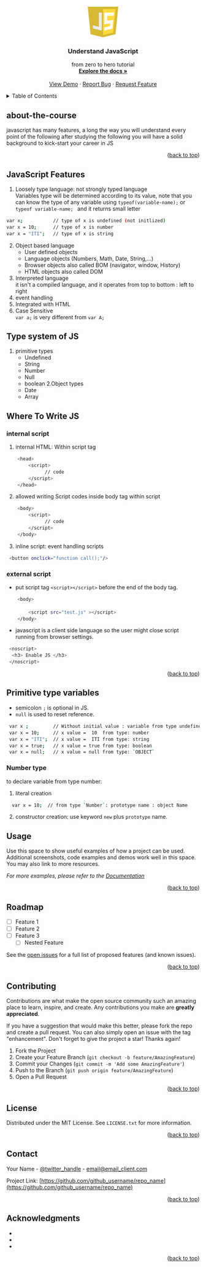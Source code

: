 <div id="top"></div>

[//]: # ([![LinkedIn][linkedin-shield]][linkedin-url])

<!-- PROJECT LOGO -->
<br />
<div align="center">
  <a href="https://github.com/Hegabovic/JavaScript.git">
    <img src="images/logo.png" alt="Logo" width="80" height="80">
  </a>

<h3 align="center">Understand JavaScript</h3>

  <p align="center">
    from zero to hero tutorial
    <br />
    <a href="https://github.com/Hegabovic/JavaScript.git"><strong>Explore the docs »</strong></a>
    <br />
    <br />
    <a href="https://github.com/Hegabovic/JavaScript.git">View Demo</a>
    ·
    <a href="https://github.com/Hegabovic/issues">Report Bug</a>
    ·
    <a href="https://github.com/Hegabovic/issues">Request Feature</a>
  </p>
</div>



<!-- TABLE OF CONTENTS -->
<details>
  <summary>Table of Contents</summary>
  <ol>
    <li>
      <a href="#about-the-course">About The Course</a>
      <ul>
        <li><a href="#built-with">Built With</a></li>
      </ul>
    </li>
    <li>
      <a href="#JavaScript Features">JavaScript Features</a>
      <ul>
        <li><a href="#Type system of JS ">Type system of JS </a></li>
        <li><a href="#installation">Installation</a></li>
      </ul>
    </li>
    <li><a href="#usage">Usage</a></li>
    <li><a href="#roadmap">Roadmap</a></li>
    <li><a href="#contributing">Contributing</a></li>
    <li><a href="#license">License</a></li>
    <li><a href="#contact">Contact</a></li>
    <li><a href="#acknowledgments">Acknowledgments</a></li>
  </ol>
</details>

<!-- ABOUT THE PROJECT -->
## about-the-course
javascript has many features, a long the way you will understand every point of the following
after studying the following you will have a solid background to kick-start your career in JS

<p align="right">(<a href="#top">back to top</a>)</p>

<!-- JavaScript Features -->
## JavaScript Features
1. Loosely type language: not strongly typed language <br>
Variables type will be determined according to its value, note that you can know 
the type of any variable using `typeof(variable-name);` or `typeof variable-name; ` and it returns small letter
```sh 
var x;           // type of x is undefined (not initlized)
var x = 10;      // type of x is number
var x = "ITI";   // type of x is string
```
2. Object based language
   * User defined objects
   * Language objects (Numbers, Math, Date, String,...)
   * Browser objects also called BOM (navigator, window, History)
   * HTML objects also called DOM 
3. Interpreted language <br>
it isn't a compiled language, and it operates from top to bottom : left to right
4. event handling 
5. Integrated with HTML 
6. Case Sensitive <br>
`var a;` is very different from `var A;`

## Type system of JS 
1. primitive types 
   * Undefined
   * String
   * Number
   * Null
   * boolean
2.Object types
   * Date
   * Array
   
## Where To Write JS
### internal script 
1. internal HTML: Within script tag 
```sh
    <head>
        <script>
              // code
        </script>
    </head>
```
2. allowed writing Script codes inside body tag within script
```sh
    <body>
        <script>
              // code
        </script>
    </body>
```
3. inline script: event handling scripts
```sh
 <button onclick="function call();"/>   
```
### external script
 - put script tag `<script></script>` before the end of the body tag.
```sh
    <body>
        
        <script src="test.js" ></script>
    </body>
```
 - javascript is a client side language so the user might close script running from browser settings.
```sh
 <noscript>
  <h3> Enable JS </h3>
 </noscript>   
```

<p align="right">(<a href="#top">back to top</a>)</p>

## Primitive type variables
- semicolon `;` is optional in JS. <br>
- `null` is used to reset reference.<br>
```sh
 var x ;         // Without initial value : variable from type undefined : undefined
 var x = 10;     // x value =  10  from type: number
 var x = "ITI";  // x value =  ITI from type: string
 var x = true;   // x value = true from type: boolean
 var x = null;   // x value = null from type: `OBJECT`  
```
### Number type
to declare variable from type number:
1. literal creation 
 ```sh
   var x = 10;  // from type `Number`: prototype name : object Name 
 ```
2. constructor creation: use keyword `new` plus `prototype` name.
 
<!-- USAGE EXAMPLES -->
## Usage

Use this space to show useful examples of how a project can be used. Additional screenshots, code examples and demos work well in this space. You may also link to more resources.

_For more examples, please refer to the [Documentation](https://example.com)_

<p align="right">(<a href="#top">back to top</a>)</p>



<!-- ROADMAP -->
## Roadmap

- [ ] Feature 1
- [ ] Feature 2
- [ ] Feature 3
    - [ ] Nested Feature

See the [open issues](https://github.com/github_username/repo_name/issues) for a full list of proposed features (and known issues).

<p align="right">(<a href="#top">back to top</a>)</p>



<!-- CONTRIBUTING -->
## Contributing

Contributions are what make the open source community such an amazing place to learn, inspire, and create. Any contributions you make are **greatly appreciated**.

If you have a suggestion that would make this better, please fork the repo and create a pull request. You can also simply open an issue with the tag "enhancement".
Don't forget to give the project a star! Thanks again!

1. Fork the Project
2. Create your Feature Branch (`git checkout -b feature/AmazingFeature`)
3. Commit your Changes (`git commit -m 'Add some AmazingFeature'`)
4. Push to the Branch (`git push origin feature/AmazingFeature`)
5. Open a Pull Request

<p align="right">(<a href="#top">back to top</a>)</p>



<!-- LICENSE -->
## License

Distributed under the MIT License. See `LICENSE.txt` for more information.

<p align="right">(<a href="#top">back to top</a>)</p>



<!-- CONTACT -->
## Contact

Your Name - [@twitter_handle](https://twitter.com/twitter_handle) - email@email_client.com

Project Link: [https://github.com/github_username/repo_name](https://github.com/github_username/repo_name)

<p align="right">(<a href="#top">back to top</a>)</p>



<!-- ACKNOWLEDGMENTS -->
## Acknowledgments

* []()
* []()
* []()

<p align="right">(<a href="#top">back to top</a>)</p>



<!-- MARKDOWN LINKS & IMAGES -->
<!-- https://www.markdownguide.org/basic-syntax/#reference-style-links -->
[contributors-shield]: https://img.shields.io/github/contributors/github_username/repo_name.svg?style=for-the-badge
[contributors-url]: https://github.com/github_username/repo_name/graphs/contributors
[forks-shield]: https://img.shields.io/github/forks/github_username/repo_name.svg?style=for-the-badge
[forks-url]: https://github.com/github_username/repo_name/network/members
[stars-shield]: https://img.shields.io/github/stars/github_username/repo_name.svg?style=for-the-badge
[stars-url]: https://github.com/github_username/repo_name/stargazers
[issues-shield]: https://img.shields.io/github/issues/github_username/repo_name.svg?style=for-the-badge
[issues-url]: https://github.com/github_username/repo_name/issues
[license-shield]: https://img.shields.io/github/license/github_username/repo_name.svg?style=for-the-badge
[license-url]: https://github.com/github_username/repo_name/blob/master/LICENSE.txt
[linkedin-shield]: https://img.shields.io/badge/-LinkedIn-black.svg?style=for-the-badge&logo=linkedin&colorB=555
[linkedin-url]: https://linkedin.com/in/linkedin_username
[product-screenshot]: images/screenshot.png
